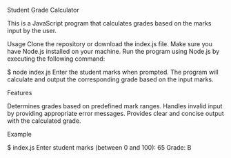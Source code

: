 
Student Grade Calculator

This is a JavaScript program that calculates grades based on the marks input by the user.

Usage
Clone the repository or download the index.js file.
Make sure you have Node.js installed on your machine.
Run the program using Node.js by executing the following command:

$ node index.js
Enter the student marks when prompted.
The program will calculate and output the corresponding grade based on the input marks.

Features

Determines grades based on predefined mark ranges.
Handles invalid input by providing appropriate error messages.
Provides clear and concise output with the calculated grade.

Example

$ index.js
Enter student marks (between 0 and 100): 65
Grade: B